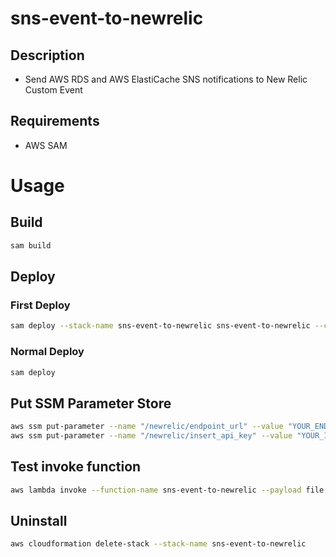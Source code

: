 # sns-event-to-newrelic
## Description

- Send AWS RDS and AWS ElastiCache SNS notifications to New Relic Custom Event

## Requirements

- AWS SAM

# Usage
## Build

```bash
sam build 
```

## Deploy
### First Deploy

```bash
sam deploy --stack-name sns-event-to-newrelic sns-event-to-newrelic --confirm-changeset --capabilities CAPABILITY_IAM --guided
```

### Normal Deploy

```bash
sam deploy
```

## Put SSM Parameter Store

```bash
aws ssm put-parameter --name "/newrelic/endpoint_url" --value "YOUR_ENDPOINT_URL" --type SecureString
aws ssm put-parameter --name "/newrelic/insert_api_key" --value "YOUR_INSERT_API_KEY" --type SecureString
```

## Test invoke function

```bash
aws lambda invoke --function-name sns-event-to-newrelic --payload file://sample/test-event.json output.json --cli-binary-format raw-in-base64-out
```

## Uninstall

```bash
aws cloudformation delete-stack --stack-name sns-event-to-newrelic
```
